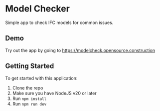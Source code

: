 # Model Checker

Simple app to check IFC models for common issues.

## Demo
Try out the app by going to https://modelcheck.opensource.construction

## Getting Started

To get started with this application:
1. Clone the repo
2. Make sure you have NodeJS v20 or later
3. Run `npm install`
4. Run `npm run dev`